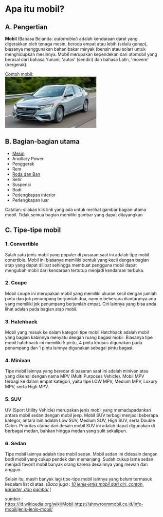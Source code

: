 # Apa itu mobil?
## A. Pengertian
**Mobil** (Bahasa Belanda: _automobiel_) adalah kendaraan darat yang digerakkan oleh tenaga mesin, beroda empat atau lebih (selalu genap), biasanya menggunakan bahan bakar minyak (bensin atau solar) untuk menghidupkan mesinnya.
Mobil merupakan kependekan dari otomobil yang berasal dari bahasa Yunani, 'autos' (sendiri) dan bahasa Latin, 'movere' (bergerak).

Contoh mobil:<br>
![mobil](images/car.jpeg)

## B. Bagian-bagian utama
- [Mesin](https://www.google.com/imgres?imgurl=https%3A%2F%2Fimg.mobilmo.com%2F2018%2F01%2F30%2Fcara-kerja-mesin-mob-4fb4.png&imgrefurl=https%3A%2F%2Fmobilmo.com%2Fperawatan-mobil%2Fbegini-cara-kerja-mesin-mobil-sehingga-dapat-berjalan-aid2155&tbnid=ZqLMmNGqdaEPMM&vet=12ahUKEwjWobSR06DoAhVRBrcAHdXLDcAQMygAegUIARCJAg..i&docid=nWcTMHB0XAyjLM&w=730&h=617&q=mesin%20mobil&safe=strict&ved=2ahUKEwjWobSR06DoAhVRBrcAHdXLDcAQMygAegUIARCJAg)
- Ancillary Power
- Penggerak
- Rem
- [Roda dan Ban](https://www.google.com/imgres?imgurl=https%3A%2F%2F3.bp.blogspot.com%2F--urTlL4WNhk%2FWtog27qUfEI%2FAAAAAAAAE_Y%2F_Lzpy59U8DsmeyELot6756fN--B5WkoXgCLcBGAs%2Fs1600%2FCapture.JPG&imgrefurl=https%3A%2F%2Fwww.teknik-otomotif.com%2F2018%2F04%2Ffungsi-dan-bagian-bagian-roda-kendaraan.html&tbnid=6873B4sDxHxStM&vet=12ahUKEwjrpOLF06DoAhWm2nMBHZa-CW0QMygDegUIARDpAQ..i&docid=dY0_LdhVnK4PWM&w=1600&h=959&q=roda%20dan%20ban&safe=strict&ved=2ahUKEwjrpOLF06DoAhWm2nMBHZa-CW0QMygDegUIARDpAQ)
- Setir
- Suspensi
- Bodi
- Perlengkapan interior
- Perlengkapan luar

Catatan: silakan klik link yang ada untuk melihat gambar bagian utama mobil. Tidak semua bagian memiliki gambar yang dapat ditayangkan

## C. Tipe-tipe mobil
### 1. Convertible
Salah satu jenis mobil yang populer di pasaran saat ini adalah tipe mobil conertible. Mobil ini biasanya memiliki bentuk yang kecil dengan bagian atap yang dapat dilipat sehingga membuat pengguna mobil dapat mengubah mobil dari kendaraan tertutup menjadi kendaraan terbuka.

### 2. Coupe
Mobil coupe ini merupakan mobil yang memiliki ukuran kecil dengan jumlah pintu dan jok penumpang berjumlah dua, namun beberapa diantaranya ada yang memiliki jok penumpang berjumlah empat. Ciri lainnya yang bisa anda lihat adalah pada bagian atap mobil.

### 3. Hatchback
Mobil yang masuk ke dalam kategori tipe mobil Hatchback adalah mobil yang bagian kabinnya menyatu dengan ruang bagasi mobil. Biasanya tipe mobil hatchback ini memiliki 5 pintu, 4 pintu khusus digunakan pada penumpang dan 1 pintu lainnya digunakan sebagai pintu bagasi.

### 4. Minivan
Tipe mobil lainnya yang beredar di pasaran saat ini adalah minivan atau yang dikenal dengan nama MPV (Multi Purposes Vehicle). Mobil MPV terbagi ke dalam empat kategori, yaitu tipe LOW MPV, Medium MPV, Luxury MPV, serta High MPV.

### 5. SUV
UV (Sport Utility Vehicle) merupakan jenis mobil yang memadupadankan antara mobil sedan dengan mobil jeep. Mobil SUV terbagi menjadi beberapa kategor, antara lain adalah Low SUV, Medium SUV, High SUV, serta Double Cabin. Prioritas utama dari desain mobil SUV ini adalah dapat digunakan di berbagai medan, bahkan hingga medan yang sulit sekalipun.

### 6. Sedan
Tipe mobil lainnya adalah tipe mobil sedan. Mobil sedan ini didesain dengan bodi mobil yang cukup pendek dan memanjang. Sudah cukup lama sedan menjadi favorit mobil banyak orang karena desainnya yang mewah dan anggun.

Selain itu, masih banyak lagi tipe-tipe mobil lainnya yang belum termasuk kedalam list di atas. (_Baca juga : [10 jenis-jenis mobil dari ciri, contoh, karakter, dan gambar](https://www.otoflik.com/jenis-jenis-mobil/)_ )

sumber : <br>
https://id.wikipedia.org/wiki/Mobil
https://showroommobil.co.id/info-mobil/jenis-jenis-mobil/